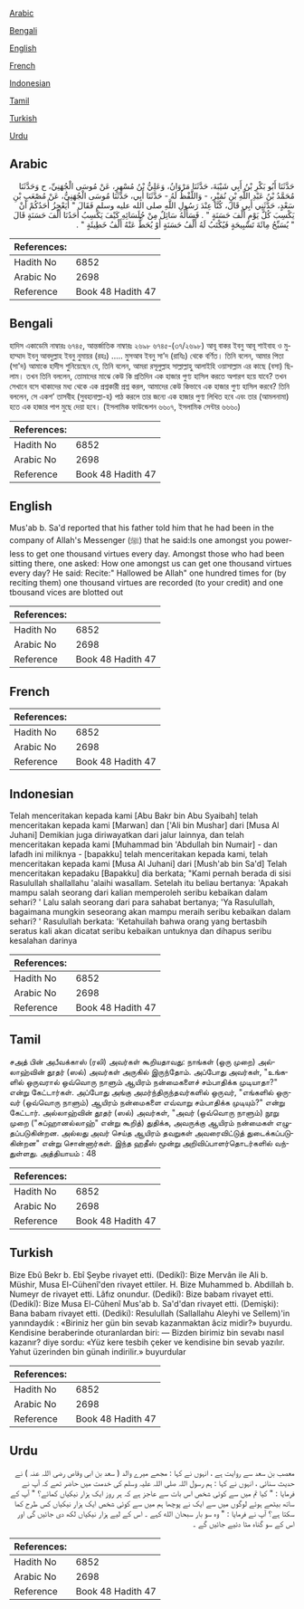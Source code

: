 [Arabic](#arabic)

[Bengali](#bengali)

[English](#english)

[French](#french)

[Indonesian](#indonesian)

[Tamil](#tamil)

[Turkish](#turkish)

[Urdu](#urdu)

## Arabic


<div dir="rtl" lang="ar" style={{fontSize:'larger',backgroundColor:'#f8f9fa',padding:20}}>
حَدَّثَنَا أَبُو بَكْرِ بْنُ أَبِي شَيْبَةَ، حَدَّثَنَا مَرْوَانُ، وَعَلِيُّ بْنُ مُسْهِرٍ، عَنْ مُوسَى الْجُهَنِيِّ، ح وَحَدَّثَنَا مُحَمَّدُ بْنُ عَبْدِ اللَّهِ بْنِ نُمَيْرٍ، - وَاللَّفْظُ لَهُ - حَدَّثَنَا أَبِي، حَدَّثَنَا مُوسَى الْجُهَنِيُّ، عَنْ مُصْعَبِ بْنِ سَعْدٍ، حَدَّثَنِي أَبِي قَالَ، كُنَّا عِنْدَ رَسُولِ اللَّهِ صلى الله عليه وسلم فَقَالَ ‏"‏ أَيَعْجِزُ أَحَدُكُمْ أَنْ يَكْسِبَ كُلَّ يَوْمٍ أَلْفَ حَسَنَةٍ ‏"‏ ‏.‏ فَسَأَلَهُ سَائِلٌ مِنْ جُلَسَائِهِ كَيْفَ يَكْسِبُ أَحَدُنَا أَلْفَ حَسَنَةٍ قَالَ ‏"‏ يُسَبِّحُ مِائَةَ تَسْبِيحَةٍ فَيُكْتَبُ لَهُ أَلْفُ حَسَنَةٍ أَوْ يُحَطُّ عَنْهُ أَلْفُ خَطِيئَةٍ ‏"‏ ‏.‏
</div>
<div style={{backgroundColor:'#f8f9fa',padding:20, marginBottom: 10}}><table> <thead> <tr> <th>References:</th> <th></th> </tr> </thead> <tbody><tr><td>Hadith No</td><td>6852</td></tr><tr><td>Arabic No</td><td>2698</td></tr><tr><td>Reference</td><td>Book 48 Hadith 47</td></tr></tbody></table></div>

## Bengali


<div dir="ltr" lang="bn" style={{fontSize:'larger',backgroundColor:'#f8f9fa',padding:20}}>
হাদিস একাডেমি নাম্বারঃ ৬৭৪৫, আন্তর্জাতিক নাম্বারঃ ২৬৯৮ ৬৭৪৫-(৩৭/২৬৯৮) আবূ বাকর ইবনু আবূ শাইবাহ ও মুহাম্মাদ ইবনু আবদুল্লাহ ইবনু নুমায়র (রহঃ) ..... মুসআব ইবনু সা’দ (রাযিঃ) থেকে বর্ণিত। তিনি বলেন, আমার পিতা (সা'দ) আমাকে হাদীস শুনিয়েছেন যে, তিনি বলেন, আমরা রসূলুল্লাহ সাল্লাল্লাহু আলাইহি ওয়াসাল্লাম এর কাছে (বসা) ছিলাম। তখন তিনি বললেন, তোমাদের মাঝে কেউ কি প্রতিদিন এক হাজার পুণ্য হাসিল করতে অপারগ হয়ে যাবে? তখন সেখানে বসে থাকাদের মধ্য থেকে এক প্রশ্নকারী প্রশ্ন করল, আমাদের কেউ কিভাবে এক হাজার পুণ্য হাসিল করবে? তিনি বললেন, সে একশ’ তাসবীহ (সুবহানাল্লা-হ) পাঠ করলে তার জন্যে এক হাজার পুণ্য লিখিত হবে এবং তার (আমলনামা) হতে এক হাজার পাপ মুছে দেয়া হবে। (ইসলামিক ফাউন্ডেশন ৬৬০৭, ইসলামিক সেন্টার ৬৬৬০)
</div>
<div style={{backgroundColor:'#f8f9fa',padding:20, marginBottom: 10}}><table> <thead> <tr> <th>References:</th> <th></th> </tr> </thead> <tbody><tr><td>Hadith No</td><td>6852</td></tr><tr><td>Arabic No</td><td>2698</td></tr><tr><td>Reference</td><td>Book 48 Hadith 47</td></tr></tbody></table></div>

## English


<div dir="ltr" lang="en" style={{fontSize:'larger',backgroundColor:'#f8f9fa',padding:20}}>
Mus'ab b. Sa'd reported that his father told him that he had been in the company of Allah's Messenger (ﷺ) that he said:Is one amongst you powerless to get one thousand virtues every day. Amongst those who had been sitting there, one asked: How one amongst us can get one thousand virtues every day? He said: Recite:" Hallowed be Allah" one hundred times for (by reciting them) one thousand virtues are recorded (to your credit) and one tbousand vices are blotted out
</div>
<div style={{backgroundColor:'#f8f9fa',padding:20, marginBottom: 10}}><table> <thead> <tr> <th>References:</th> <th></th> </tr> </thead> <tbody><tr><td>Hadith No</td><td>6852</td></tr><tr><td>Arabic No</td><td>2698</td></tr><tr><td>Reference</td><td>Book 48 Hadith 47</td></tr></tbody></table></div>

## French


<div dir="ltr" lang="fr" style={{fontSize:'larger',backgroundColor:'#f8f9fa',padding:20}}>

</div>
<div style={{backgroundColor:'#f8f9fa',padding:20, marginBottom: 10}}><table> <thead> <tr> <th>References:</th> <th></th> </tr> </thead> <tbody><tr><td>Hadith No</td><td>6852</td></tr><tr><td>Arabic No</td><td>2698</td></tr><tr><td>Reference</td><td>Book 48 Hadith 47</td></tr></tbody></table></div>

## Indonesian


<div dir="ltr" lang="id" style={{fontSize:'larger',backgroundColor:'#f8f9fa',padding:20}}>
Telah menceritakan kepada kami [Abu Bakr bin Abu Syaibah] telah menceritakan kepada kami [Marwan] dan ['Ali bin Mushar] dari [Musa Al Juhani] Demikian juga diriwayatkan dari jalur lainnya, dan telah menceritakan kepada kami [Muhammad bin 'Abdullah bin Numair] - dan lafadh ini miliknya - [bapakku] telah menceritakan kepada kami, telah menceritakan kepada kami [Musa Al Juhani] dari [Mush'ab bin Sa'd] Telah menceritakan kepadaku [Bapakku] dia berkata; "Kami pernah berada di sisi Rasulullah shallallahu 'alaihi wasallam. Setelah itu beliau bertanya: 'Apakah mampu salah seorang dari kalian memperoleh seribu kebaikan dalam sehari? ' Lalu salah seorang dari para sahabat bertanya; 'Ya Rasulullah, bagaimana mungkin seseorang akan mampu meraih seribu kebaikan dalam sehari? ' Rasulullah berkata: 'Ketahuilah bahwa orang yang bertasbih seratus kali akan dicatat seribu kebaikan untuknya dan dihapus seribu kesalahan darinya
</div>
<div style={{backgroundColor:'#f8f9fa',padding:20, marginBottom: 10}}><table> <thead> <tr> <th>References:</th> <th></th> </tr> </thead> <tbody><tr><td>Hadith No</td><td>6852</td></tr><tr><td>Arabic No</td><td>2698</td></tr><tr><td>Reference</td><td>Book 48 Hadith 47</td></tr></tbody></table></div>

## Tamil


<div dir="ltr" lang="ta" style={{fontSize:'larger',backgroundColor:'#f8f9fa',padding:20}}>
சஅத் பின் அபீவக்காஸ் (ரலி) அவர்கள் கூறியதாவது: நாங்கள் (ஒரு முறை) அல்லாஹ்வின் தூதர் (ஸல்) அவர்கள் அருகில் இருந்தோம். அப்போது அவர்கள், "உங்களில் ஒருவரால் ஒவ்வொரு நாளும் ஆயிரம் நன்மைகளைச் சம்பாதிக்க முடியாதா?" என்று கேட்டார்கள். அப்போது அங்கு அமர்ந்திருந்தவர்களில் ஒருவர், "எங்களில் ஒருவர் (ஒவ்வொரு நாளும்) ஆயிரம் நன்மைகளை எவ்வாறு சம்பாதிக்க முடியும்?" என்று கேட்டார். அல்லாஹ்வின் தூதர் (ஸல்) அவர்கள், "அவர் (ஒவ்வொரு நாளும்) நூறு முறை ("சுப்ஹானல்லாஹ்" என்று கூறித்) துதிக்க, அவருக்கு ஆயிரம் நன்மைகள் எழுதப்படுகின்றன. அல்லது அவர் செய்த ஆயிரம் தவறுகள் அவரைவிட்டுத் துடைக்கப்படுகின்றன" என்று சொன்னார்கள். இந்த ஹதீஸ் மூன்று அறிவிப்பாளர்தொடர்களில் வந்துள்ளது. அத்தியாயம் : 48
</div>
<div style={{backgroundColor:'#f8f9fa',padding:20, marginBottom: 10}}><table> <thead> <tr> <th>References:</th> <th></th> </tr> </thead> <tbody><tr><td>Hadith No</td><td>6852</td></tr><tr><td>Arabic No</td><td>2698</td></tr><tr><td>Reference</td><td>Book 48 Hadith 47</td></tr></tbody></table></div>

## Turkish


<div dir="ltr" lang="tr" style={{fontSize:'larger',backgroundColor:'#f8f9fa',padding:20}}>
Bize Ebû Bekr b. Ebî Şeybe rivayet etti. (Dedikî): Bize Mervân ile Ali b. Müshir, Musa El-Cühenî'den rivayet ettiler. H. Bize Muhammed b. Abdillah b. Numeyr de rivayet etti. Lâfız onundur. (Dedikî): Bize babam rivayet etti. (Dedikî): Bize Musa El-Cûhenî Mus'ab b. Sa'd'dan rivayet etti. (Demişki): Bana babam rivayet etti. (Dediki): Resulullah (Sallallahu Aleyhi ve Sellem)'in yanındaydık : «Biriniz her gün bin sevab kazanmaktan âciz midir?» buyurdu. Kendisine beraberinde oturanlardan biri: — Bizden birimiz bin sevabı nasıl kazanır? diye sordu: «Yüz kere tesbih çeker ve kendisine bin sevab yazılır. Yahut üzerinden bin günah indirilir.» buyurdular
</div>
<div style={{backgroundColor:'#f8f9fa',padding:20, marginBottom: 10}}><table> <thead> <tr> <th>References:</th> <th></th> </tr> </thead> <tbody><tr><td>Hadith No</td><td>6852</td></tr><tr><td>Arabic No</td><td>2698</td></tr><tr><td>Reference</td><td>Book 48 Hadith 47</td></tr></tbody></table></div>

## Urdu


<div dir="rtl" lang="ur" style={{fontSize:'larger',backgroundColor:'#f8f9fa',padding:20}}>
معصب بن سعد سے روایت ہے ، انہوں نے کہا : مجھے میرے والد ( سعد بن ابی وقاص رضی اللہ عنہ ) نے حدیث سنائی ، انہوں نے کہا : ہم رسول اللہ صلی اللہ علیہ وسلم کی خدمت میں حاضر تھے کہ آپ نے فرمایا : " کیا تم میں سے کوئی شخص اس بات سے عاجز ہے کہ ہر روز ایک ہزار نیکیاں کمائے؟ " آپ کے ساتھ بیٹھے ہوئے لوگوں میں سے ایک نے پوچھا ہم میں سے کوئی شخص ایک ہزار نیکیاں کس طرح کما سکتا ہے؟ آپ نے فرمایا : " وہ سو بار سبحان الله کہے ۔ اس کے لیے ہزار نیکیاں لکھ دی جائیں گی اور اس کے سو گناہ مٹا دئیے جائیں گے ۔
</div>
<div style={{backgroundColor:'#f8f9fa',padding:20, marginBottom: 10}}><table> <thead> <tr> <th>References:</th> <th></th> </tr> </thead> <tbody><tr><td>Hadith No</td><td>6852</td></tr><tr><td>Arabic No</td><td>2698</td></tr><tr><td>Reference</td><td>Book 48 Hadith 47</td></tr></tbody></table></div>